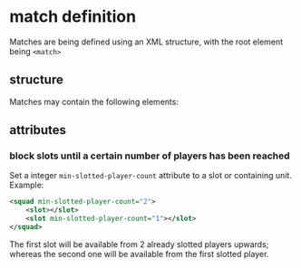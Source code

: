 # match definition


Matches are being defined using an XML structure, with the root element being `<match>`


## structure

Matches may contain the following elements:

### <company>

### <platoon>

### <squad>

### <fireteam>

### <slot>

## attributes

### block slots until a certain number of players has been reached

Set a integer `min-slotted-player-count` attribute to a slot or containing unit.
Example:

```xml
<squad min-slotted-player-count="2">
	<slot></slot>
	<slot min-slotted-player-count="1"></slot>
</squad>
```

The first slot will be available from 2 already slotted players upwards; 
whereas the second one will be available from the first slotted player.
